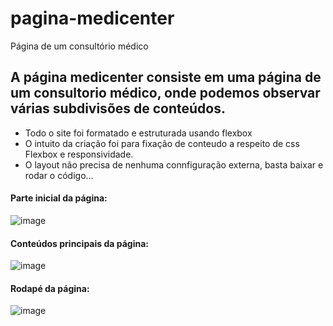 # pagina-medicenter
Página de um consultório médico
## A página medicenter consiste em uma página de um consultorio médico, onde podemos observar várias subdivisões de conteúdos.

* Todo o site foi formatado e estruturada usando flexbox
* O intuito da criação foi para fixação de conteudo a respeito de css Flexbox e responsividade.
* O layout não precisa de nenhuma connfiguração externa, basta baixar e rodar o código...


#### Parte inicial da página:
![image](https://user-images.githubusercontent.com/84939122/196496279-156a48b2-7a16-47bd-b785-fedb906e2f2b.png)

#### Conteúdos principais da página:
![image](https://user-images.githubusercontent.com/84939122/196496854-c82c133d-0188-4a8f-b870-c293d98b6876.png)

#### Rodapé da página:
![image](https://user-images.githubusercontent.com/84939122/196497421-5b9562f0-7adb-4efa-93a8-8e73520e6111.png)
